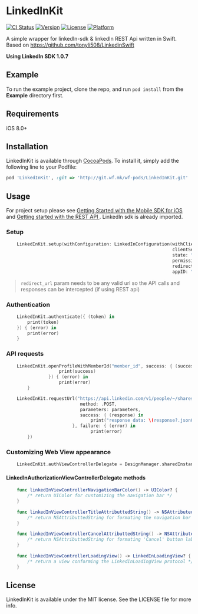 # LinkedInKit

[![CI Status](http://img.shields.io/travis/Mariana/LinkedInKit.svg?style=flat)](https://travis-ci.org/Mariana/LinkedInKit)
[![Version](https://img.shields.io/cocoapods/v/LinkedInKit.svg?style=flat)](http://cocoapods.org/pods/LinkedInKit)
[![License](https://img.shields.io/cocoapods/l/LinkedInKit.svg?style=flat)](http://cocoapods.org/pods/LinkedInKit)
[![Platform](https://img.shields.io/cocoapods/p/LinkedInKit.svg?style=flat)](http://cocoapods.org/pods/LinkedInKit)

A simple wrapper for linkedIn-sdk & linkedIn REST Api written in Swift.
Based on https://github.com/tonyli508/LinkedinSwift

**Using LinkedIn SDK 1.0.7**


## Example

To run the example project, clone the repo, and run `pod install` from the **Example** directory first.

## Requirements
iOS 8.0+

## Installation

LinkedInKit is available through [CocoaPods](http://cocoapods.org). To install
it, simply add the following line to your Podfile:

```ruby
pod 'LinkedInKit', :git => 'http://git.wf.mk/wf-pods/LinkedInKit.git'
```

## Usage

For project setup please see [Getting Started with the Mobile SDK for iOS](https://developer.linkedin.com/docs/ios-sdk) and [Getting started with the REST API
](https://developer.linkedin.com/docs/rest-api). LinkedIn sdk is already imported.

### Setup
```swift
    LinkedInKit.setup(withConfiguration: LinkedInConfiguration(withClientID: "your_client_id",
                                                               clientSecret: "your_client_secret",
                                                               state: "custom_state_string",
                                                               permissions: [LISDK_BASIC_PROFILE_PERMISSION, LISDK_EMAILADDRESS_PERMISSION],
                                                               redirectURL: "any_valid_url",
                                                               appID: "your_linked_in_app_id"))
```
> `redirect_url` param needs to be any valid url so the API calls and responses can be intercepted (if using REST api)


### Authentication
```swift
    LinkedInKit.authenticate({ (token) in
        print(token)
    }) { (error) in
        print(error)
    }
```


### API requests

```swift
    LinkedInKit.openProfileWithMemberId("member_id", success: { (success) in
                    print(success)
                }) { (error) in
                    print(error)
        }
```


```swift
    LinkedInKit.requestUrl("https://api.linkedin.com/v1/people/~/shares?format=json",
                            method: .POST,
                            parameters: parameters,
                            success: { (response) in
                                print("response data: \(response?.jsonObject)")
                         }, failure: { (error) in
                                print(error)
        })
```

### Customizing Web View appearance 


```swift
    LinkedInKit.authViewControllerDelegate = DesignManager.sharedInstance
```

#### LinkedInAuthorizationViewControllerDelegate methods


```swift 
    func linkedInViewControllerNavigationBarColor() -> UIColor? {
        /* return UIColor for customizing the navigation bar */
    }
    
    func linkedInViewControllerTitleAttributtedString() -> NSAttributedString? {
        /* return NSAttributtedString for formating the navigation bar title */
    }
    
    func linkedInViewControllerCancelAttributtedString() -> NSAttributedString? {
        /* return NSAttributtedString for formating 'Cancel' button label */
    }
    
    func linkedInViewControllerLoadingView() -> LinkedInLoadingView? {
        /* return a view conforming the LinkedInLoadingView protocol */
    }
```

## License

LinkedInKit is available under the MIT license. See the LICENSE file for more info.
